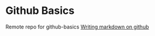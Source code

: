 # Github Basics
Remote repo for github-basics
[Writing markdown on github](https://help.github.com/categories/writing-on-github/)
